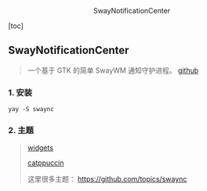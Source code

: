 <center>SwayNotificationCenter</center>





[toc]







## SwayNotificationCenter

> 一个基于 GTK 的简单 SwayWM 通知守护进程。 [github](https://github.com/ErikReider/SwayNotificationCenter)





### 1. 安装

```shell
yay -S swaync
```







### 2. 主题

> [widgets](https://github.com/luiz734/swaync-widgets)
>
> [catppuccin](https://github.com/catppuccin/swaync)
>
> 这里很多主题： https://github.com/topics/swaync

```shell
```

